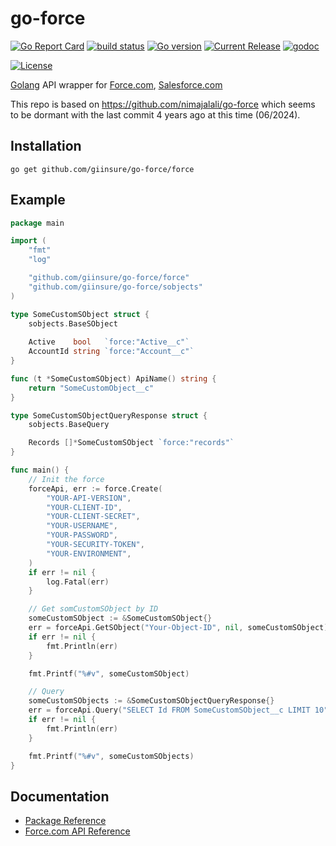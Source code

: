 # go-force


[![Go Report Card](https://goreportcard.com/badge/github.com/giinsure/go-force)](https://goreportcard.com/report/github.com/giinsure/go-force)
[![build status](https://github.com/giinsure/go-force/workflows/build/badge.svg)](https://github.com/giinsure/go-force/actions?query=workflow%3Abuild)
[![Go version](https://img.shields.io/github/go-mod/go-version/giinsure/go-force)](https://github.com/giinsure/go-force/blob/master/go.mod)
[![Current Release](https://img.shields.io/github/v/release/giinsure/go-force.svg)](https://github.com/giinsure/go-force/releases)
[![godoc](https://godoc.org/github.com/giinsure/go-force?status.svg)](https://godoc.org/github.com/giinsure/go-force)
<!-- [![Go Coverage](https://github.com/giinsure/go-force/wiki/coverage.svg)](https://raw.githack.com/wiki/giinsure/go-force/coverage.html) -->
[![License](https://img.shields.io/github/license/giinsure/go-force)](https://github.com/giinsure/go-force/blob/master/LICENSE)

[Golang](http://golang.org/) API wrapper for [Force.com](http://www.force.com/), [Salesforce.com](http://www.salesforce.com/)


This repo is based on https://github.com/nimajalali/go-force which seems to be dormant with the last commit 4 years ago at this time (06/2024).

## Installation

	go get github.com/giinsure/go-force/force

## Example

```go
package main

import (
	"fmt"
	"log"

	"github.com/giinsure/go-force/force"
	"github.com/giinsure/go-force/sobjects"
)

type SomeCustomSObject struct {
	sobjects.BaseSObject
	
	Active    bool   `force:"Active__c"`
	AccountId string `force:"Account__c"`
}

func (t *SomeCustomSObject) ApiName() string {
	return "SomeCustomObject__c"
}

type SomeCustomSObjectQueryResponse struct {
	sobjects.BaseQuery

	Records []*SomeCustomSObject `force:"records"`
}

func main() {
	// Init the force
	forceApi, err := force.Create(
		"YOUR-API-VERSION",
		"YOUR-CLIENT-ID",
		"YOUR-CLIENT-SECRET",
		"YOUR-USERNAME",
		"YOUR-PASSWORD",
		"YOUR-SECURITY-TOKEN",
		"YOUR-ENVIRONMENT",
	)
	if err != nil {
		log.Fatal(err)
	}

	// Get somCustomSObject by ID
	someCustomSObject := &SomeCustomSObject{}
	err = forceApi.GetSObject("Your-Object-ID", nil, someCustomSObject)
	if err != nil {
		fmt.Println(err)
	}

	fmt.Printf("%#v", someCustomSObject)

	// Query
	someCustomSObjects := &SomeCustomSObjectQueryResponse{}
	err = forceApi.Query("SELECT Id FROM SomeCustomSObject__c LIMIT 10", someCustomSObjects)
	if err != nil {
		fmt.Println(err)
	}

	fmt.Printf("%#v", someCustomSObjects)
}
```

## Documentation 

* [Package Reference](http://godoc.org/github.com/giinsure/go-force/force)
* [Force.com API Reference](http://www.salesforce.com/us/developer/docs/api_rest/)
